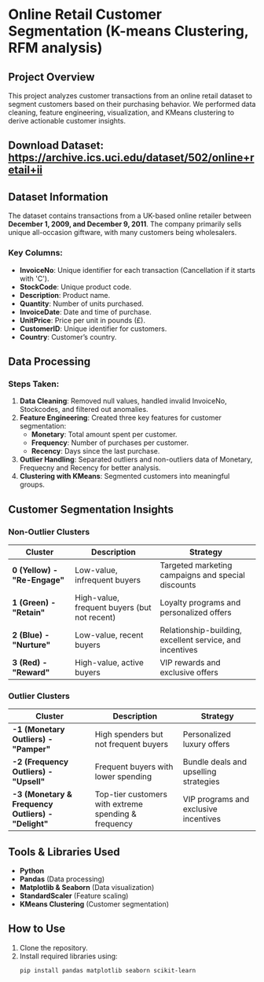 # Online Retail Customer Segmentation (K-means Clustering, RFM analysis)

## Project Overview
This project analyzes customer transactions from an online retail dataset to segment customers based on their purchasing behavior. We performed data cleaning, feature engineering, visualization, and KMeans clustering to derive actionable customer insights.

## Download Dataset: https://archive.ics.uci.edu/dataset/502/online+retail+ii

## Dataset Information
The dataset contains transactions from a UK-based online retailer between **December 1, 2009, and December 9, 2011**. The company primarily sells unique all-occasion giftware, with many customers being wholesalers.

### Key Columns:
- **InvoiceNo**: Unique identifier for each transaction (Cancellation if it starts with 'C').
- **StockCode**: Unique product code.
- **Description**: Product name.
- **Quantity**: Number of units purchased.
- **InvoiceDate**: Date and time of purchase.
- **UnitPrice**: Price per unit in pounds (£).
- **CustomerID**: Unique identifier for customers.
- **Country**: Customer’s country.

## Data Processing
### Steps Taken:
1. **Data Cleaning**: Removed null values, handled invalid InvoiceNo, Stockcodes, and filtered out anomalies.
2. **Feature Engineering**: Created three key features for customer segmentation:
   - **Monetary**: Total amount spent per customer.
   - **Frequency**: Number of purchases per customer.
   - **Recency**: Days since the last purchase.
3. **Outlier Handling**: Separated outliers and non-outliers data of Monetary, Frequecny and Recency for better analysis.
4. **Clustering with KMeans**: Segmented customers into meaningful groups.

## Customer Segmentation Insights
### Non-Outlier Clusters

| Cluster | Description  | Strategy |
|---------|-------------|----------|
| **0 (Yellow) - "Re-Engage"** | Low-value, infrequent buyers | Targeted marketing campaigns and special discounts |
| **1 (Green) - "Retain"** | High-value, frequent buyers (but not recent) | Loyalty programs and personalized offers |
| **2 (Blue) - "Nurture"** | Low-value, recent buyers | Relationship-building, excellent service, and incentives |
| **3 (Red) - "Reward"** | High-value, active buyers | VIP rewards and exclusive offers |

### Outlier Clusters

| Cluster | Description | Strategy |
|---------|-------------|----------|
| **-1 (Monetary Outliers) - "Pamper"** | High spenders but not frequent buyers | Personalized luxury offers |
| **-2 (Frequency Outliers) - "Upsell"** | Frequent buyers with lower spending | Bundle deals and upselling strategies |
| **-3 (Monetary & Frequency Outliers) - "Delight"** | Top-tier customers with extreme spending & frequency | VIP programs and exclusive incentives |

## Tools & Libraries Used
- **Python**
- **Pandas** (Data processing)
- **Matplotlib & Seaborn** (Data visualization)
- **StandardScaler** (Feature scaling)
- **KMeans Clustering** (Customer segmentation)

## How to Use
1. Clone the repository.
2. Install required libraries using:
   ```bash
   pip install pandas matplotlib seaborn scikit-learn
